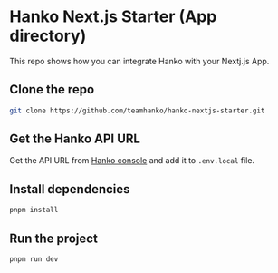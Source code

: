 # Hanko Next.js Starter (App directory)
This repo shows how you can integrate Hanko with your Nextj.js App.
## Clone the repo

```bash
git clone https://github.com/teamhanko/hanko-nextjs-starter.git
```
## Get the Hanko API URL

Get the API URL from [Hanko console](https://cloud.hanko.io/) and add it to `.env.local` file.

## Install dependencies

```bash
pnpm install
```

## Run the project

```bash
pnpm run dev
```
